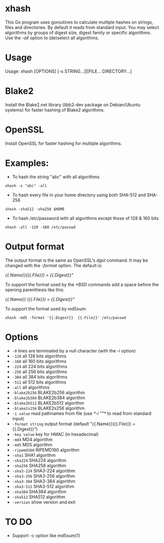 # xhash
This Go program uses goroutines to calculate multiple hashes on strings, files and directories.  By default it reads from standard input.  You may select algorithms by groups of digest size, digest family or specific algorithms.  Use the _*-all*_ option to (de)select all algorithms.

# Usage

Usage: xhash [OPTIONS] [-s STRING...]|[FILE... DIRECTORY...]

# Blake2

Install the Blake2.net library (libb2-dev package on Debian/Ubuntu systems) for faster hashing of Blake2 algorithms.

# OpenSSL

Install OpenSSL for faster hashing for multiple algorithms.

# Examples:

* To hash the string "abc" with all algorithms

`xhash -s "abc" -all`

* To hash every file in your home directory using both SHA-512 and SHA-256

`xhash -sha512 -sha256 $HOME`

* To hash /etc/password with all algorithms except those of 128 & 160 bits

`xhash -all -128 -160 /etc/passwd`

# Output format

The output format is the same as OpenSSL's *dgst* command.  It may be changed with the _*-format*_ option.  The default is:

_*{{.Name}}({{.File}}) = {{.Digest}}"*_

To support the format used by the \*BSD commands add a space before the opening parenthesis like this:

_*{{.Name}} ({{.File}}) = {{.Digest}}"*_

To support the format used by md5sum:

`xhash -md5 -format '{{.Digest}}  {{.File}}' /etc/passwd`

# Options

* `-0`
    	lines are terminated by a null character (with the -i option)
* `-128`
    	all 128 bits algorithms
* `-160`
    	all 160 bits algorithms
* `-224`
    	all 224 bits algorithms
* `-256`
    	all 256 bits algorithms
* `-384`
    	all 384 bits algorithms
* `-512`
    	all 512 bits algorithms
* `-all`
    	all algorithms
* `-blake2b256`
    	BLAKE2b256 algorithm
* `-blake2b384`
    	BLAKE2b384 algorithm
* `-blake2b512`
    	BLAKE2b512 algorithm
* `-blake2s256`
    	BLAKE2s256 algorithm
* `-i value`
    	read pathnames from file (use _*-i ""_* to read from standard input)
* `-format string`
    	output format (default "{{.Name}}({{.File}}) = {{.Digest}}")
* `-key value`
    	key for HMAC (in hexadecimal)
* `-md4`
    	MD4 algorithm
* `-md5`
    	MD5 algorithm
* `-ripemd160`
    	RIPEMD160 algorithm
* `-sha1`
    	SHA1 algorithm
* `-sha224`
    	SHA224 algorithm
* `-sha256`
    	SHA256 algorithm
* `-sha3-224`
    	SHA3-224 algorithm
* `-sha3-256`
    	SHA3-256 algorithm
* `-sha3-384`
    	SHA3-384 algorithm
* `-sha3-512`
    	SHA3-512 algorithm
* `-sha384`
    	SHA384 algorithm
* `-sha512`
    	SHA512 algorithm
* `-version`
    	show version and exit

# TO DO
* Support -c option like md5sum(1)
